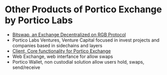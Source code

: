 # Other Products of Portico Exchange by Portico Labs

* [Bitswap, an Exchange Decentralized on RGB Protocol](https://github.com/BitSwap-BiFi)
* Portico Labs Ventures, Venture Capital focused in invest projects and companies based in sidechains and layers
* [Client, Core functionality for Portico Exchange](https://github.com/PorticoExchange/PorticoExchange-Core-Client)
* Web Exchange, web interfance for allow swaps
* Portico Wallet, non custodial solution allow users hold, swaps, send/receive
